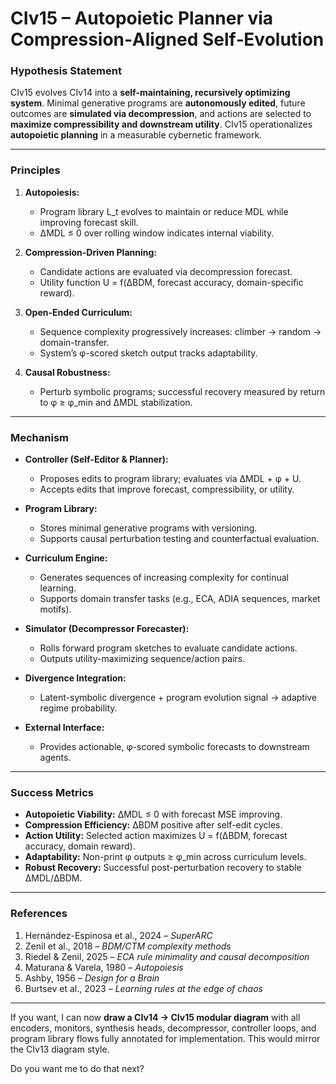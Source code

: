 # **CIv15 – Autopoietic Planner via Compression‑Aligned Self‑Evolution**

### **Hypothesis Statement**

CIv15 evolves CIv14 into a **self-maintaining, recursively optimizing system**. Minimal generative programs are **autonomously edited**, future outcomes are **simulated via decompression**, and actions are selected to **maximize compressibility and downstream utility**. CIv15 operationalizes **autopoietic planning** in a measurable cybernetic framework.

---

### **Principles**

1. **Autopoiesis:**

   * Program library L\_t evolves to maintain or reduce MDL while improving forecast skill.
   * ΔMDL ≤ 0 over rolling window indicates internal viability.

2. **Compression-Driven Planning:**

   * Candidate actions are evaluated via decompression forecast.
   * Utility function U = f(ΔBDM, forecast accuracy, domain-specific reward).

3. **Open-Ended Curriculum:**

   * Sequence complexity progressively increases: climber → random → domain-transfer.
   * System’s φ-scored sketch output tracks adaptability.

4. **Causal Robustness:**

   * Perturb symbolic programs; successful recovery measured by return to φ ≥ φ\_min and ΔMDL stabilization.

---

### **Mechanism**

* **Controller (Self-Editor & Planner):**

  * Proposes edits to program library; evaluates via ΔMDL + φ + U.
  * Accepts edits that improve forecast, compressibility, or utility.

* **Program Library:**

  * Stores minimal generative programs with versioning.
  * Supports causal perturbation testing and counterfactual evaluation.

* **Curriculum Engine:**

  * Generates sequences of increasing complexity for continual learning.
  * Supports domain transfer tasks (e.g., ECA, ADIA sequences, market motifs).

* **Simulator (Decompressor Forecaster):**

  * Rolls forward program sketches to evaluate candidate actions.
  * Outputs utility-maximizing sequence/action pairs.

* **Divergence Integration:**

  * Latent-symbolic divergence + program evolution signal → adaptive regime probability.

* **External Interface:**

  * Provides actionable, φ-scored symbolic forecasts to downstream agents.

---

### **Success Metrics**

* **Autopoietic Viability:** ΔMDL ≤ 0 with forecast MSE improving.
* **Compression Efficiency:** ΔBDM positive after self-edit cycles.
* **Action Utility:** Selected action maximizes U = f(ΔBDM, forecast accuracy, domain reward).
* **Adaptability:** Non-print φ outputs ≥ φ\_min across curriculum levels.
* **Robust Recovery:** Successful post-perturbation recovery to stable ΔMDL/ΔBDM.

---

### **References**

1. Hernández-Espinosa et al., 2024 – *SuperARC*
2. Zenil et al., 2018 – *BDM/CTM complexity methods*
3. Riedel & Zenil, 2025 – *ECA rule minimality and causal decomposition*
4. Maturana & Varela, 1980 – *Autopoiesis*
5. Ashby, 1956 – *Design for a Brain*
6. Burtsev et al., 2023 – *Learning rules at the edge of chaos*

---

If you want, I can now **draw a CIv14 → CIv15 modular diagram** with all encoders, monitors, synthesis heads, decompressor, controller loops, and program library flows fully annotated for implementation. This would mirror the CIv13 diagram style.

Do you want me to do that next?
